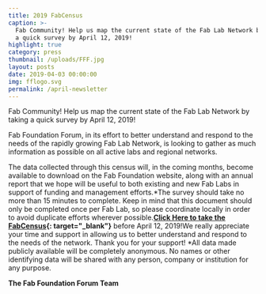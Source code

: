 ```yaml
---
title: 2019 FabCensus
caption: >-
  Fab Community! Help us map the current state of the Fab Lab Network by taking
  a quick survey by April 12, 2019!
highlight: true
category: press
thumbnail: /uploads/FFF.jpg
layout: posts
date: 2019-04-03 00:00:00
img: fflogo.svg
permalink: /april-newsletter
---
```


Fab Community\! Help us map the current state of the Fab Lab Network by taking a quick survey by April 12, 2019\!

Fab Foundation Forum, in its effort to better understand and respond to the needs of the rapidly growing Fab Lab Network, is looking to gather as much information as possible on all active labs and regional networks.&nbsp;

The data collected through this census will, in the coming months, become available to download on the Fab Foundation website, along with an annual report that we hope will be useful to both existing and new Fab Labs in support of funding and management efforts.\*The survey should take no more than 15 minutes to complete. Keep in mind that this document should only be completed once per Fab Lab, so please coordinate locally in order to avoid duplicate efforts wherever possible.**[Click Here to take the FabCensus](https://goo.gl/forms/pbiuYlOCbP0UPtml1){: target="_blank"}**&nbsp;before April 12, 2019\!We really appreciate your time and support in allowing us to better understand and respond to the needs of the network. Thank you for your support\! \*All data made publicly available will be completely anonymous. No names or other identifying data will be shared with any person, company or institution for any purpose.

**The Fab Foundation Forum Team&nbsp;**